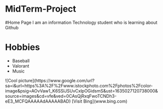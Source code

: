 # MidTerm-Project
#Home Page
I am an information Technology student who is learning about Github

<h1> Hobbies </h1>
<ul>
  <li> Baseball</li>
  <li> Valorant</li>
  <li> Music</li>
  </ul>
![Cool picture](https://www.google.com/url?sa=i&url=https%3A%2F%2Fwww.istockphoto.com%2Fphotos%2Fcolor-image&psig=AOvVaw1_K6SSlJSUvCxlpOGidsmS&ust=1635027120738000&source=images&cd=vfe&ved=0CAsQjRxqFwoTCNDh3-eE3_MCFQAAAAAdAAAAABAD)
[Visit Bing](www.bing.com)
<p> 
